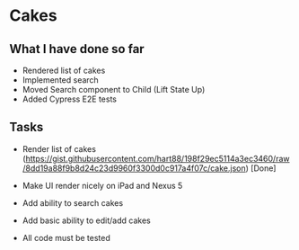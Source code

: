 # Cakes

## What I have done so far

-   Rendered list of cakes
-   Implemented search
-   Moved Search component to Child (Lift State Up)
-   Added Cypress E2E tests

## Tasks

-   Render list of cakes (https://gist.githubusercontent.com/hart88/198f29ec5114a3ec3460/raw/8dd19a88f9b8d24c23d9960f3300d0c917a4f07c/cake.json) [Done]

-   Make UI render nicely on iPad and Nexus 5

-   Add ability to search cakes

-   Add basic ability to edit/add cakes

-   All code must be tested
